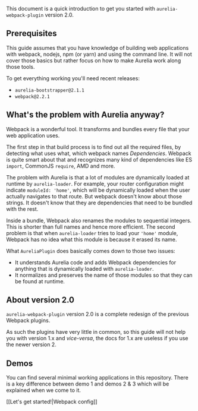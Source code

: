 This document is a quick introduction to get you started with `aurelia-webpack-plugin` version 2.0.

## Prerequisites
This guide assumes that you have knowledge of building web applications with webpack, nodejs, npm (or yarn) and using the command line. It will not cover those basics but rather focus on how to make Aurelia work along those tools.

To get everything working you'll need recent releases:
- `aurelia-bootstrapper@2.1.1`
- `webpack@2.2.1`

## What's the problem with Aurelia anyway?
Webpack is a wonderful tool. It transforms and bundles every file that your web application uses.

The first step in that build process is to find out all the required files, by detecting what uses what, which webpack names _Dependencies_. Webpack is quite smart about that and recognizes many kind of dependencies like ES `import`, CommonJS `require`, AMD and more.

The problem with Aurelia is that a lot of modules are dynamically loaded at runtime by `aurelia-loader`. For example, your router configuration might indicate `moduleId: 'home'`, which will be dynamically loaded when the user actually navigates to that route. But webpack doesn't know about those strings. It doesn't know that they are dependencies that need to be bundled with the rest.

Inside a bundle, Webpack also renames the modules to sequential integers. This is shorter than full names and hence more efficient. The second problem is that when `aurelia-loader` tries to load your `'home'` module, Webpack has no idea what this module is because it erased its name.

What `AureliaPlugin` does basically comes down to those two issues:
- It understands Aurelia code and adds Webpack dependencies for anything that is dynamically loaded with `aurelia-loader`.
- It normalizes and preserves the name of those modules so that they can be found at runtime.

## About version 2.0
`aurelia-webpack-plugin` version 2.0 is a complete redesign of the previous Webpack plugins.

As such the plugins have very little in common, so this guide will not help you with version 1.x and _vice-versa_, the docs for 1.x are useless if you use the newer version 2.

## Demos
You can find several minimal working applications in this repository. There is a key difference between demo 1 and demos 2 & 3 which will be explained when we come to it.

[[Let's get started!|Webpack config]]